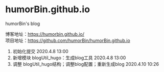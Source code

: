 # humorBin.github.io
humorBin's blog

博客地址：https://humorbin.github.io/  
项目地址：https://github.com/humorBin/humorBin.github.io  

1. 初始化提交 2020.4.8 13:00
2. 新增模块 blogUtil_hugo：生成blog工具 2020.4.8 13:00
3. 调整 blogUtil_hugo结构；调整blog配置；重新生成blog 2020.4.10 10:26